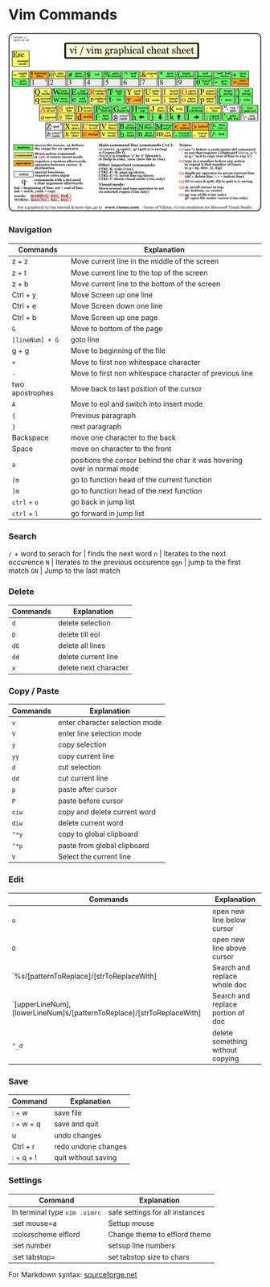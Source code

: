 # Vim Commands
![VimOverview](https://github.com/derMacon/CheatSheets/blob/master/vi-vim-cheat-sheet.gif)
### Navigation
Commands | Explanation
-------- | -------
z + z | Move current line in the middle of the screen
z + t | Move current line to the top of the screen 
z + b | Move current line to the bottom of the screen 
Ctrl + y | Move Screen up one line 
Ctrl + e | Move Screen down one line 
Ctrl + b | Move Screen up one page
`G` | Move to bottom of the page
`[lineNum] + G` | goto line  
g + g | Move to beginning of the file
`+` | Move to first non whitespace character
`-` | Move to first non whitespace character of previous line
two apostrophes | Move back to last position of the cursor
`A` | Move to eol and switch into insert mode
`{` | Previous paragraph
`}` | next paragraph
Backspace | move one character to the back
Space | move on character to the front
`a` | positions the corsor behind the char it was hovering over in normal mode
`[m` | go to function head of the current function
`]m` | go to function head of the next function
`ctrl` + `o` | go back in jump list
`ctrl` + `l` | go forward in jump list

### Search
`/` + word to serach for | finds the next word
`n` | Iterates to the next occurence
`N` | Iterates to the previous occurence
`ggn` | jump to the first match
`GN` | Jump to the last match

### Delete
Commands | Explanation
---------| ----------
`d` | delete selection 
`D` | delete till eol
`dG` | delete all lines
`dd` | delete current line
`x` | delete next character

### Copy / Paste
Commands | Explanation
---------| ----------
`v` | enter character selection mode 
`V` | enter line selection mode
`y` | copy selection
`yy` | copy current line 
`d` | cut selection
`dd` | cut current line 
`p` | paste after cursor
`P` | paste before cursor
`ciw`| copy and delete current word
`diw` | delete current word
`"*y` | copy to global clipboard
`"*p` | paste from global clipboard
`V` | Select the current line

### Edit
Commands | Explanation
---------| ----------
`o` | open new line below cursor
`O` | open new line above cursor
`%s/[patternToReplace]/[strToReplaceWith] | Search and replace whole doc
`[upperLineNum],[lowerLineNum]s/[patternToReplace]/[strToReplaceWith] | Search and replace portion of doc
`"_d` | delete something without copying

### Save
Command | Explanation
-------- | -------
: + w | save file 
: + w + q | save and quit 
u | undo changes
Ctrl + r | redo undone changes
: + q + ! | quit without saving

### Settings
Command | Explanation
-------- | -------
In terminal type `vim .vimrc` | safe settings for all instances
:set mouse=a | Settup mouse 
:colorscheme elflord | Change theme to elflord theme
:set number | setsup line numbers
:set tabstop=<num> | set tabstop size to <num> chars

For Markdown syntax: [sourceforge.net](https://sourceforge.net/p/tabulator/wiki/markdown_syntax/#md_ex_tables)

